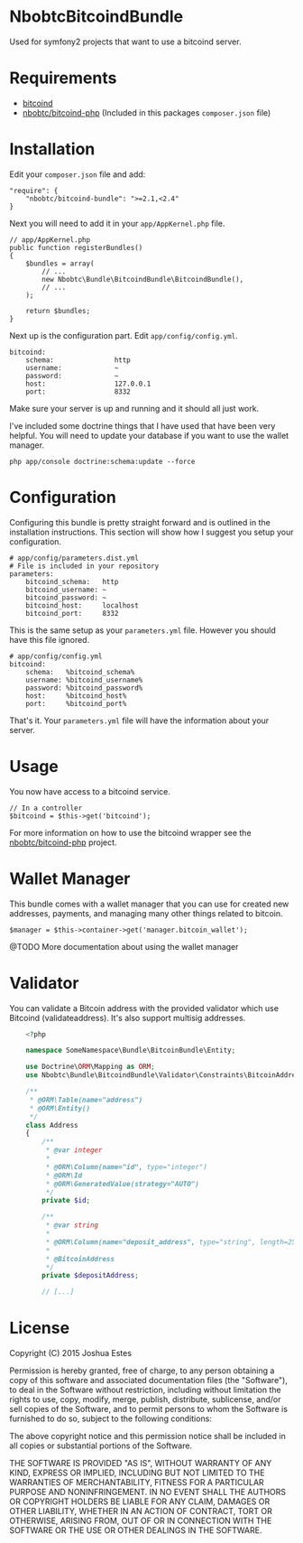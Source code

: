 NbobtcBitcoindBundle
====================

Used for symfony2 projects that want to use a bitcoind server.

# Requirements

* [bitcoind](https://en.bitcoin.it/wiki/Bitcoind)
* [nbobtc/bitcoind-php](https://github.com/nbobtc/bitcoind-php) (Included in this packages `composer.json` file)

# Installation

Edit your `composer.json` file and add:


    "require": {
        "nbobtc/bitcoind-bundle": ">=2.1,<2.4"
    }

Next you will need to add it in your `app/AppKernel.php` file.

    // app/AppKernel.php
    public function registerBundles()
    {   
        $bundles = array(
            // ...
            new Nbobtc\Bundle\BitcoindBundle\BitcoindBundle(),
            // ...
        );  

        return $bundles;
    }

Next up is the configuration part. Edit `app/config/config.yml`.

    bitcoind:             
        schema:               http
        username:             ~
        password:             ~
        host:                 127.0.0.1
        port:                 8332

Make sure your server is up and running and it should all just work.

I've included some doctrine things that I have used that have been very helpful.
You will need to update your database if you want to use the wallet manager.

    php app/console doctrine:schema:update --force

# Configuration

Configuring this bundle is pretty straight forward and is outlined in the installation
instructions. This section will show how I suggest you setup your configuration.

    # app/config/parameters.dist.yml
    # File is included in your repository
    parameters:
        bitcoind_schema:   http
        bitcoind_username: ~
        bitcoind_password: ~
        bitcoind_host:     localhost
        bitcoind_port:     8332

This is the same setup as your `parameters.yml` file. However you should have this
file ignored.

    # app/config/config.yml
    bitcoind:             
        schema:   %bitcoind_schema%
        username: %bitcoind_username%
        password: %bitcoind_password%
        host:     %bitcoind_host%
        port:     %bitcoind_port%

That's it. Your `parameters.yml` file will have the information about your server.

# Usage

You now have access to a bitcoind service.

    // In a controller
    $bitcoind = $this->get('bitcoind');

For more information on how to use the bitcoind wrapper see the [nbobtc/bitcoind-php](https://github.com/nbobtc/bitcoind-php)
project.

# Wallet Manager

This bundle comes with a wallet manager that you can use for created new addresses, payments,
and managing many other things related to bitcoin.

    $manager = $this->container->get('manager.bitcoin_wallet');

@TODO More documentation about using the wallet manager

# Validator

You can validate a Bitcoin address with the provided validator which use Bitcoind (validateaddress).
It's also support multisig addresses.

```php
    <?php

    namespace SomeNamespace\Bundle\BitcoinBundle\Entity;

    use Doctrine\ORM\Mapping as ORM;
    use Nbobtc\Bundle\BitcoindBundle\Validator\Constraints\BitcoinAddress;

    /**
     * @ORM\Table(name="address")
     * @ORM\Entity()
     */
    class Address
    {
        /**
         * @var integer
         *
         * @ORM\Column(name="id", type="integer")
         * @ORM\Id
         * @ORM\GeneratedValue(strategy="AUTO")
         */
        private $id;

        /**
         * @var string
         *
         * @ORM\Column(name="deposit_address", type="string", length=255)
         *
         * @BitcoinAddress
         */
        private $depositAddress;

        // [...]
```

# License

Copyright (C) 2015 Joshua Estes

Permission is hereby granted, free of charge, to any person obtaining a copy of
this software and associated documentation files (the "Software"), to deal in
the Software without restriction, including without limitation the rights to
use, copy, modify, merge, publish, distribute, sublicense, and/or sell copies of
the Software, and to permit persons to whom the Software is furnished to do so,
subject to the following conditions:

The above copyright notice and this permission notice shall be included in all
copies or substantial portions of the Software.

THE SOFTWARE IS PROVIDED "AS IS", WITHOUT WARRANTY OF ANY KIND, EXPRESS OR
IMPLIED, INCLUDING BUT NOT LIMITED TO THE WARRANTIES OF MERCHANTABILITY, FITNESS
FOR A PARTICULAR PURPOSE AND NONINFRINGEMENT. IN NO EVENT SHALL THE AUTHORS OR
COPYRIGHT HOLDERS BE LIABLE FOR ANY CLAIM, DAMAGES OR OTHER LIABILITY, WHETHER
IN AN ACTION OF CONTRACT, TORT OR OTHERWISE, ARISING FROM, OUT OF OR IN
CONNECTION WITH THE SOFTWARE OR THE USE OR OTHER DEALINGS IN THE SOFTWARE.

